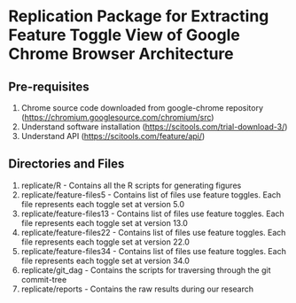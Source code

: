 # Replication Package for Extracting Feature Toggle View of Google Chrome Browser Architecture 

## Pre-requisites
1. Chrome source code downloaded from google-chrome repository (https://chromium.googlesource.com/chromium/src)
2. Understand software installation (https://scitools.com/trial-download-3/)
3. Understand API (https://scitools.com/feature/api/)

## Directories and Files
1. replicate/R - Contains all the R scripts for generating figures
2. replicate/feature-files5 - Contains list of files use feature toggles. Each file represents each toggle set at version 5.0
3. replicate/feature-files13 - Contains list of files use feature toggles. Each file represents each toggle set at version 13.0
4. replicate/feature-files22 - Contains list of files use feature toggles. Each file represents each toggle set at version 22.0
5. replicate/feature-files34 - Contains list of files use feature toggles. Each file represents each toggle set at version 34.0
6. replicate/git_dag - Contains the scripts for traversing through the git commit-tree
7. replicate/reports - Contains the raw results during our research
